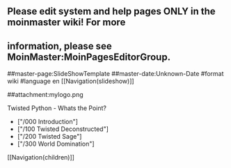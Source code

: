 ## Please edit system and help pages ONLY in the moinmaster wiki! For more
## information, please see MoinMaster:MoinPagesEditorGroup.
##master-page:SlideShowTemplate
##master-date:Unknown-Date
#format wiki
#language en
[[Navigation(slideshow)]]

##attachment:mylogo.png

Twisted Python - Whats the Point?

 * ["/000 Introduction"]
 * ["/100 Twisted Deconstructed"]
 * ["/200 Twisted Sage"]
 * ["/300 World Domination"]

[[Navigation(children)]]
